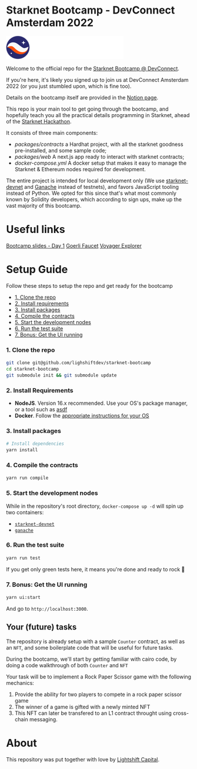 # Starknet Bootcamp - DevConnect Amsterdam 2022

[asdf]: https://github.com/asdf-vm/asdf
[install-docker]: https://docs.docker.com/get-docker/
[starknet-devnet]: https://github.com/Shard-Labs/starknet-devnet
[ganache]: https://github.com/trufflesuite/ganache
[lightshift]: https://www.lightshift.capital/
[notion]: https://lightshiftcapital.notion.site/StarkNet-Bootcamp-Amsterdam-0cdb4c74cdbb4680863ac12eada0ab30
[hackathon]: https://starknet.io/latest-updates/starknet-hackathon-amsterdam/
[hardhat]: hardhat.org/
[next.js]: https://nextjs.org/
[ganache]: https://trufflesuite.com/ganache/index.html
[devnet]: https://github.com/Shard-Labs/starknet-devnet
[faucet]: https://faucet.goerli.starknet.io/
[slides1]: https://docs.google.com/presentation/d/1hOXJYoOOqc2YS9oOlc6XrLUxX6ia2MsUkJySiaP8AD0/edit?usp=sharing
[explorer]: https://goerli.voyager.online/

![Starknet Logo](./assets/starknet-logo.png)

Welcome to the official repo for the [Starknet Bootcamp @ DevConnect][notion].

If you're here, it's likely you signed up to join us at DevConnect Amsterdam
2022 (or you just stumbled upon, which is fine too).

Details on the bootcamp itself are provided in the [Notion page][notion].

This repo is your main tool to get going through the bootcamp, and hopefully
teach you all the practical details programming in Starknet, ahead of the
[Starknet Hackathon][hackathon].

It consists of three main components:

- _packages/contracts_ a Hardhat project, with all the starknet goodness
  pre-installed, and some sample code;
- _packages/web_ A next.js app ready to interact with starknet contracts;
- _docker-compose.yml_ A docker setup that makes it easy to manage the Starknet
  & Ethereum nodes required for development.

The entire project is intended for local development only (We use
[starknet-devnet][starknet-devnet] and [Ganache][ganache] instead of testnets),
and favors JavaScript tooling instead of Python. We opted for this since that's
what most commonly known by Solidity developers, which according to sign ups,
make up the vast majority of this bootcamp.

# Useful links

[Bootcamp slides - Day 1][slides1]
[Goerli Faucet][faucet]
[Voyager Explorer][explorer]

# Setup Guide

Follow these steps to setup the repo and get ready for the bootcamp

- [1. Clone the repo](#1-clone-the-repo)
- [2. Install requirements](#2-install-requirements)
- [3. Install packages](#3-install-packages)
- [4. Compile the contracts](#4-compile-the-contracts)
- [5. Start the development nodes](#5-start-the-development-nodes)
- [6. Run the test suite](#6-run-the-test-suite)
- [7. Bonus: Get the UI running](#7-bonus-get-the-ui-running)

### 1. Clone the repo

```bash
git clone git@github.com/lighshiftdev/starknet-bootcamp
cd starknet-bootcamp
git submodule init && git submodule update
```

### 2. Install Requirements

- **NodeJS**. Version 16.x recommended. Use your OS's package manager, or a tool such as [asdf][asdf]
- **Docker**. Follow the [appropriate instructions for your OS][install-docker]

### 3. Install packages

```bash
# Install dependencies
yarn install
```

### 4. Compile the contracts

```bash
yarn run compile
```

### 5. Start the development nodes

While in the repository's root directory, `docker-compose up -d` will spin up two containers:

- [`starknet-devnet`][starknet-devnet]
- [`ganache`][ganache]

### 6. Run the test suite

```bash
yarn run test
```

If you get only green tests here, it means you're done and ready to rock 🚀

### 7. Bonus: Get the UI running

```bash
yarn ui:start
```

And go to `http://localhost:3000`.

## Your (future) tasks

The repository is already setup with a sample `Counter` contract, as well as an `NFT`, and some boilerplate code that will be useful for future tasks.

During the bootcamp, we'll start by getting familiar with cairo code, by doing a code walkthrough of both `Counter` and `NFT`

Your task will be to implement a Rock Paper Scissor game with the following mechanics:

1. Provide the ability for two players to compete in a rock paper scissor game
2. The winner of a game is gifted with a newly minted NFT
3. This NFT can later be transfered to an L1 contract throught using cross-chain messaging.

# About

This repository was put together with love by [Lightshift
Capital][lightshift].
